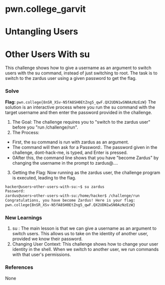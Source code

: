 # pwn.college_garvit
# Untangling Users

# Other Users With su
This challenge shows how to give a username as an argument to switch users with the su command, instead of just switching to root. The task is to switch to the zardus user using a given password to get the flag. 


### Solve
**Flag:** `pwn.college{8nSR_XSv-N5fA8SH0EtZng5_qwF.QX2UDN1wSN0AzNzEzW}`
The solution is an interactive process where you run the su command with the target username and then enter the password provided in the challenge.

1. The Goal: The challenge requires you to "switch to the zardus user" before you "run /challenge/run".
2. The Process:
 - First, the su command is run with zardus as an argument.
 - The command will then ask for a Password:. The password given in the challenge, dont-hack-me, is typed, and Enter is pressed.
 - 0After this, the command line shows that you have "become Zardus" by changing the username in the prompt to zardus@....
 
3. Getting the Flag: Now running as the zardus user, the challenge program is executed, leading to the flag.

```bash
hacker@users~other-users-with-su:~$ su zardus
Password:
zardus@users~other-users-with-su:/home/hacker$ /challenge/run
Congratulations, you have become Zardus! Here is your flag:
pwn.college{8nSR_XSv-N5fA8SH0EtZng5_qwF.QX2UDN1wSN0AzNzEzW}
```
    
### New Learnings
1. su <username>: The main lesson is that we can give a username as an argument to switch users. This allows us to take on the identity of another user, provided we know their password.
2. Changing User Context: This challenge shows how to change your user identity in the shell. When we switch to another user, we run commands with that user's permissions.

### References 
None